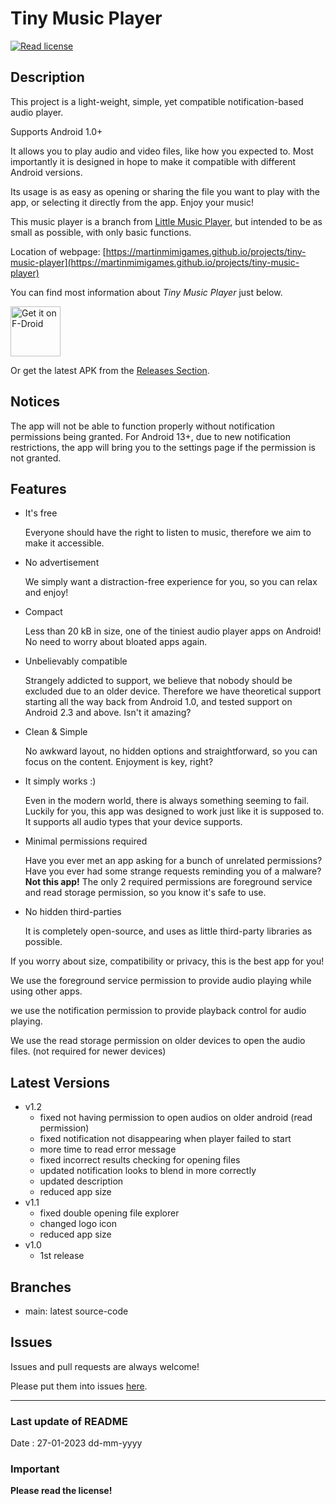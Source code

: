 # Tiny Music Player

[<img src="https://img.shields.io/github/license/martinmimigames/tiny-music-player?style=flat-square"
alt="Read license">](https://github.com/martinmimigames/tiny-music-player/blob/main/LICENSE.md)

## Description

This project is a light-weight, simple, yet compatible notification-based audio player.

Supports Android 1.0+

It allows you to play audio and video files, like how you expected to. Most importantly it is
designed in hope to make it compatible with different Android versions.

Its usage is as easy as opening or sharing the file you want to play with the app, or selecting it
directly from the app. Enjoy your music!

This music player is a branch
from [Little Music Player](https://github.com/martinmimigames/little-music-player),
but intended to be as small as possible, with only basic functions.

Location of webpage:
[https://martinmimigames.github.io/projects/tiny-music-player](https://martinmimigames.github.io/projects/tiny-music-player)

You can find most information about *Tiny Music Player* just below.

[<img src="https://fdroid.gitlab.io/artwork/badge/get-it-on.png"
     alt="Get it on F-Droid"
     height="80">](https://f-droid.org/packages/com.martinmimigames.tinymusicplayer/)

Or get the latest APK from the [Releases Section](https://github.com/martinmimigames/tiny-music-player/releases/latest).

## Notices

The app will not be able to function properly without notification permissions being granted.
For Android 13+, due to new notification restrictions, the app will bring you to the settings page if the permission is not granted.

## Features

- It's free

  Everyone should have the right to listen to music, therefore we aim to make it accessible.

- No advertisement

  We simply want a distraction-free experience for you, so you can relax and enjoy!

- Compact

  Less than 20 kB in size, one of the tiniest audio player apps on Android! No need to worry about bloated apps again.

- Unbelievably compatible

  Strangely addicted to support, we believe that nobody should be excluded due to an older device. Therefore we have theoretical support starting all the way back from Android 1.0, and tested support on Android 2.3 and above. Isn't it amazing?

- Clean & Simple

  No awkward layout, no hidden options and straightforward, so you can focus on the content. Enjoyment is key, right?

- It simply works :)

  Even in the modern world, there is always something seeming to fail. Luckily for you, this app was designed to work just like it is supposed to. It supports all audio types that your device supports.

- Minimal permissions required

  Have you ever met an app asking for a bunch of unrelated permissions? Have you ever had some
  strange requests reminding you of a malware? **Not this app!** The only 2 required permissions are
  foreground service and read storage permission, so you know it's safe to use.

- No hidden third-parties

  It is completely open-source, and uses as little third-party libraries as possible.

If you worry about size, compatibility or privacy, this is the best app for you!

We use the foreground service permission to provide audio playing while using other apps.

we use the notification permission to provide playback control for audio playing.

We use the read storage permission on older devices to open the audio files. (not required for newer
devices)

## Latest Versions

- v1.2
  - fixed not having permission to open audios on older android (read permission)
  - fixed notification not disappearing when player failed to start
  - more time to read error message
  - fixed incorrect results checking for opening files
  - updated notification looks to blend in more correctly
  - updated description
  - reduced app size
- v1.1
  - fixed double opening file explorer
  - changed logo icon
  - reduced app size
- v1.0
  - 1st release

## Branches

- main: latest source-code

## Issues

Issues and pull requests are always welcome!

Please put them into issues
[here](https://github.com/martinmimigames/tiny-music-player/issues/new).

- - - -

### Last update of README

Date : 27-01-2023 dd-mm-yyyy

### Important

**Please read the license!**

